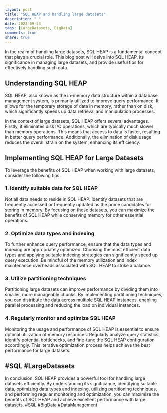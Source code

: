 ```yaml
---
layout: post
title: "SQL HEAP and handling large datasets"
description: " "
date: 2023-09-23
tags: [LargeDatasets, BigData]
comments: true
share: true
---
```


In the realm of handling large datasets, SQL HEAP is a fundamental concept that plays a crucial role. This blog post will delve into SQL HEAP, its significance in managing large datasets, and provide useful tips for effectively handling such data.

## Understanding SQL HEAP

SQL HEAP, also known as the in-memory data structure within a database management system, is primarily utilized to improve query performance. It allows for the temporary storage of data in memory, rather than on disk, which significantly speeds up data retrieval and manipulation processes.

In the context of large datasets, SQL HEAP offers several advantages. Firstly, it eliminates disk I/O operations, which are typically much slower than memory operations. This means that access to data is faster, resulting in better query performance. Additionally, the elimination of disk usage reduces the overall strain on the system, enhancing its efficiency.

## Implementing SQL HEAP for Large Datasets

To leverage the benefits of SQL HEAP when working with large datasets, consider the following tips:

### 1. Identify suitable data for SQL HEAP

Not all data needs to reside in SQL HEAP. Identify datasets that are frequently accessed or frequently updated as the prime candidates for storing in memory. By focusing on these datasets, you can maximize the benefits of SQL HEAP while conserving memory for other essential operations.

### 2. Optimize data types and indexing

To further enhance query performance, ensure that the data types and indexing are appropriately optimized. Choosing the most efficient data types and applying suitable indexing strategies can significantly speed up query execution. Be mindful of the memory utilization and index maintenance overheads associated with SQL HEAP to strike a balance.

### 3. Utilize partitioning techniques

Partitioning large datasets can improve performance by dividing them into smaller, more manageable chunks. By implementing partitioning techniques, you can distribute the data across multiple SQL HEAP instances, enabling parallel processing and reducing the load on individual instances.

### 4. Regularly monitor and optimize SQL HEAP

Monitoring the usage and performance of SQL HEAP is essential to ensure optimal utilization of memory resources. Regularly analyze query statistics, identify potential bottlenecks, and fine-tune the SQL HEAP configuration accordingly. This iterative optimization process helps achieve the best performance for large datasets.

## #SQL #LargeDatasets

In conclusion, SQL HEAP provides a powerful tool for handling large datasets efficiently. By understanding its significance, identifying suitable data, optimizing data types and indexing, utilizing partitioning techniques, and performing regular monitoring and optimization, you can maximize the benefits of SQL HEAP and achieve excellent performance with large datasets. #SQL #BigData #DataManagement